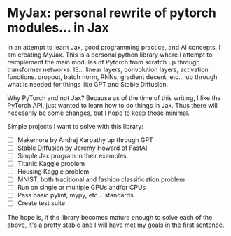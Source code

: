 # MyJax: personal rewrite of pytorch modules... in Jax

In an attempt to learn Jax, good programming practice, and AI concepts, I am creating MyJax.  This is a personal python library where I attempt to reimplement the main modules of Pytorch from scratch up through transformer networks.  IE... linear layers, convolution layers, activation functions. dropout, batch norm, RNNs, gradient decent, etc... up through what is needed for things like GPT and Stable Diffusion. 

Why PyTorch and not Jax?  Because as of the time of this writing, I like the PyTorch API, just wanted to learn how to do things in Jax.  Thus there will necesarily be some changes, but I hope to keep those minimal. 

Simple projects I want to solve with this library:

- [ ] Makemore by Andrej Karpathy up through GPT
- [ ] Stable Diffusion by Jeremy Howard of FastAI
- [ ] Simple Jax program in their examples
- [ ] Titanic Kaggle problem
- [ ] Housing Kaggle problem
- [ ] MNIST, both traditional and fashion classification problem
- [ ] Run on single or multiple GPUs and/or CPUs
- [ ] Pass basic pylint, mypy, etc... standards
- [ ] Create test suite

The hope is, if the library becomes mature enough to solve each of the above, it's a pretty stable and I will have met my goals in the first sentence.